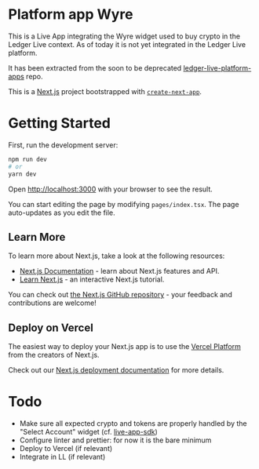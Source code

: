 # Platform app Wyre

This is a Live App integrating the Wyre widget used to buy crypto in the Ledger Live context. As of today it is not yet integrated in the Ledger Live platform.

It has been extracted from the soon to be deprecated [ledger-live-platform-apps](https://github.com/LedgerHQ/ledger-live-platform-apps) repo.

This is a [Next.js](https://nextjs.org/) project bootstrapped with [`create-next-app`](https://github.com/vercel/next.js/tree/canary/packages/create-next-app).

# Getting Started

First, run the development server:

```bash
npm run dev
# or
yarn dev
```

Open [http://localhost:3000](http://localhost:3000) with your browser to see the result.

You can start editing the page by modifying `pages/index.tsx`. The page auto-updates as you edit the file.

## Learn More

To learn more about Next.js, take a look at the following resources:

- [Next.js Documentation](https://nextjs.org/docs) - learn about Next.js features and API.
- [Learn Next.js](https://nextjs.org/learn) - an interactive Next.js tutorial.

You can check out [the Next.js GitHub repository](https://github.com/vercel/next.js/) - your feedback and contributions are welcome!

## Deploy on Vercel

The easiest way to deploy your Next.js app is to use the [Vercel Platform](https://vercel.com/new?utm_medium=default-template&filter=next.js&utm_source=create-next-app&utm_campaign=create-next-app-readme) from the creators of Next.js.

Check out our [Next.js deployment documentation](https://nextjs.org/docs/deployment) for more details.

# Todo

- Make sure all expected crypto and tokens are properly handled by the "Select Account" widget (cf. [live-app-sdk](https://github.com/LedgerHQ/live-app-sdk))
- Configure linter and prettier: for now it is the bare minimum
- Deploy to Vercel (if relevant)
- Integrate in LL (if relevant)
